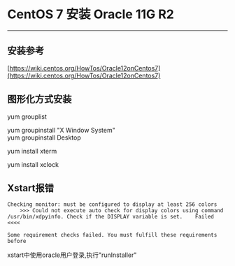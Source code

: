 # CentOS 7 安装 Oracle 11G R2

---

## 安装参考

 [https://wiki.centos.org/HowTos/Oracle12onCentos7](https://wiki.centos.org/HowTos/Oracle12onCentos7)

## 图形化方式安装

yum grouplist

yum groupinstall "X Window System"  
yum groupinstall Desktop

yum install xterm

yum install xclock

## Xstart报错

```
Checking monitor: must be configured to display at least 256 colors
    >>> Could not execute auto check for display colors using command /usr/bin/xdpyinfo. Check if the DISPLAY variable is set.    Failed <<<<

Some requirement checks failed. You must fulfill these requirements before
```

xstart中使用oracle用户登录,执行"runInstaller"

